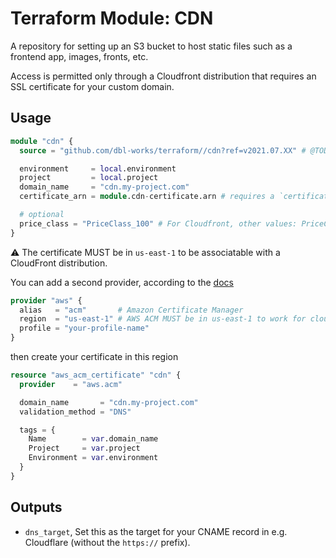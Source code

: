 # Terraform Module: CDN

A repository for setting up an S3 bucket to host static files such as a frontend app, images, fronts, etc.

Access is permitted only through a Cloudfront distribution that requires an SSL certificate for your custom domain.


## Usage

```terraform
module "cdn" {
  source = "github.com/dbl-works/terraform//cdn?ref=v2021.07.XX" # @TODO: update on release

  environment     = local.environment
  project         = local.project
  domain_name     = "cdn.my-project.com"
  certificate_arn = module.cdn-certificate.arn # requires a `certificate` module to be created separately

  # optional
  price_class = "PriceClass_100" # For Cloudfront, other values: PriceClass_All, PriceClass_200
}
```

:warning: The certificate MUST be in `us-east-1` to be associatable with a CloudFront distribution.

You can add a second provider, according to the [docs](https://www.terraform.io/docs/configuration-0-11/providers.html#multiple-provider-instances)

```terraform
provider "aws" {
  alias   = "acm"       # Amazon Certificate Manager
  region  = "us-east-1" # AWS ACM MUST be in us-east-1 to work for cloudfron
  profile = "your-profile-name"
}
```

then create your certificate in this region

```terraform
resource "aws_acm_certificate" "cdn" {
  provider    = "aws.acm"

  domain_name       = "cdn.my-project.com"
  validation_method = "DNS"

  tags = {
    Name        = var.domain_name
    Project     = var.project
    Environment = var.environment
  }
}
```

## Outputs
- `dns_target`, Set this as the target for your CNAME record in e.g. Cloudflare (without the `https://` prefix).
